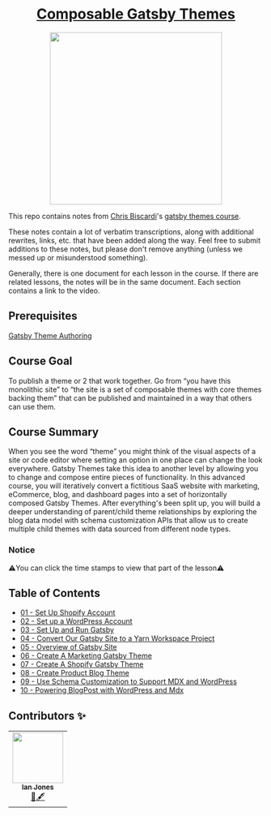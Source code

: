 <h1 align="center"><a href="https://egghead.io/courses/composable-gatsby-themes">Composable Gatsby Themes</a></h1>

<p align="center"><img src="https://d2eip9sf3oo6c2.cloudfront.net/series/square_covers/000/000/355/full/GatsbyThemes.png" width="340"></p>

This repo contains notes from [Chris Biscardi](https://www.christopherbiscardi.com/)'s [gatsby themes course](https://egghead.io/lessons/gatsby-set-up-a-shopify-account).

These notes contain a lot of verbatim transcriptions, along with additional rewrites, links, etc. that have been added along the way. Feel free to submit additions to these notes, but please don't remove anything (unless we messed up or misunderstood something).

Generally, there is one document for each lesson in the course. If there are related lessons, the notes will be in the same document. Each section contains a link to the video.

## Prerequisites

[Gatsby Theme Authoring](https://egghead.io/courses/gatsby-theme-authoring)

## Course Goal

To publish a theme or 2 that work together. Go from “you have this monolithic site” to “the site is a set of composable themes with core themes backing them” that can be published and maintained in a way that others can use them.

## Course Summary

When you see the word “theme” you might think of the visual aspects of a site or code editor where setting an option in one place can change the look everywhere.
Gatsby Themes take this idea to another level by allowing you to change and compose entire pieces of functionality.
In this advanced course, you will iteratively convert a fictitious SaaS website with marketing, eCommerce, blog, and dashboard pages into a set of horizontally composed Gatsby Themes.
After everything's been split up, you will build a deeper understanding of parent/child theme relationships by exploring the blog data model with schema customization APIs that allow us to create multiple child themes with data sourced from different node types.

### Notice

⚠️You can click the time stamps to view that part of the lesson⚠️

## Table of Contents

- [01 - Set Up Shopify Account](notes/01-set_up_shopify_account.md)
- [02 - Set up a WordPress Account](notes/02-set_up_a_wordpress_account.md)
- [03 - Set Up and Run Gatsby](notes/03-set_up_and_run_gatsby.md)
- [04 - Convert Our Gatsby Site to a Yarn Workspace Project](notes/04-convert_gatsby_site_to_yarn_workspace_project.md)
- [05 - Overview of Gatsby Site](notes/05-overview_of_gatsby_site.md)
- [06 - Create A Marketing Gatsby Theme](notes/06-create_gatsby_theme_marketing.md)
- [07 - Create A Shopify Gatsby Theme](notes/07-build_an_advanced_gatsby_theme_shopify.md)
- [08 - Create Product Blog Theme](notes/08-creating_a_blog_theme.md)
- [09 - Use Schema Customization to Support MDX and WordPress](notes/09-use_schema_customization_to_support_mdx_and_wordpress.md)
- [10 - Powering BlogPost with WordPress and Mdx](notes/10-powering_blogpost_with_wordpress_and_mdx.md)

## Contributors ✨

<table>
  <tr>
    <td align="center"><a href="https://github.com/theianjones"><img src="https://avatars2.githubusercontent.com/u/4407263?s=460&v=4" width="100px;" alt=""/><br /><sub><b>Ian Jones</b></sub></a><br /><a href="#review" title="Review">👀</a><a href="#content" title="Content">🖋</a></td>
</table>
